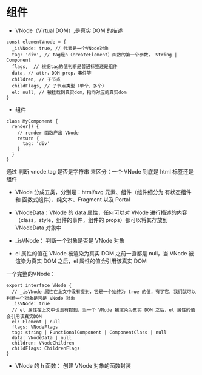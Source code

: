 # 组件
* VNode（Virtual DOM）,是真实 DOM 的描述
```
const elementVnode = {
  _isVNode: true, // 代表是一个VNode对象
  tag: 'div', // tag是h（createElement）函数的第一个参数， String | Component
  flags,  // 根据tag的值判断是普通标签还是组件
  data, // attr，DOM prop，事件等
  children, // 子节点
  childFlags, // 子节点类型（单个、多个）
  el: null, // 被挂载到真实dom，指向对应的真实dom
}
```

* 组件
```
class MyComponent {
  render() {
    // render 函数产出 VNode
    return {
      tag: 'div'
    }
  }
}
```

通过 判断 vnode.tag 是否是字符串 来区分：一个 VNode 到底是 html 标签还是组件

* VNode 分成五类，分别是：html/svg 元素、组件（组件细分为 有状态组件 和 函数式组件）、纯文本、Fragment 以及 Portal

* VNodeData：VNode 的 data 属性，任何可以对 VNode 进行描述的内容（class，style，组件的事件，组件的 props）都可以将其存放到 VNodeData 对象中

* _isVNode： 判断一个对象是否是 VNode 对象

* el 属性的值在 VNode 被渲染为真实 DOM 之前一直都是 null，当 VNode 被渲染为真实 DOM 之后，el 属性的值会引用该真实 DOM

一个完整的VNode：
```
export interface VNode {
  // _isVNode 属性在上文中没有提到，它是一个始终为 true 的值，有了它，我们就可以判断一个对象是否是 VNode 对象
  _isVNode: true
  // el 属性在上文中也没有提到，当一个 VNode 被渲染为真实 DOM 之后，el 属性的值会引用该真实DOM
  el: Element | null
  flags: VNodeFlags
  tag: string | FunctionalComponent | ComponentClass | null
  data: VNodeData | null
  children: VNodeChildren
  childFlags: ChildrenFlags
}
```

* VNode 的 h 函数： 创建 VNode 对象的函数封装

